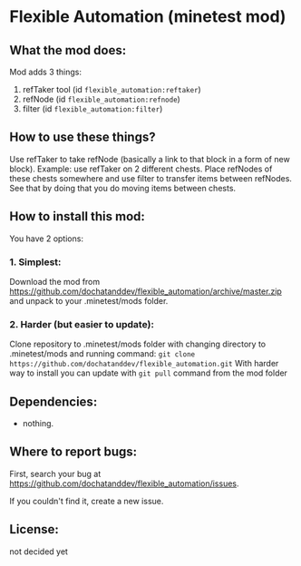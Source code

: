 # Flexible Automation (minetest mod)

## What the mod does:
Mod adds 3 things:
1. refTaker tool (id `flexible_automation:reftaker`)
1. refNode (id `flexible_automation:refnode`)
1. filter (id `flexible_automation:filter`)

## How to use these things?
Use refTaker to take refNode (basically a link to that block
in a form of new block).
Example: use refTaker on 2 different chests. Place 
refNodes of these chests somewhere and use filter
to transfer items between refNodes. See that by
doing that you do moving items between chests.

## How to install this mod:
You have 2 options:
### 1. Simplest: 
Download the mod from https://github.com/dochatanddev/flexible_automation/archive/master.zip and unpack to your .minetest/mods folder.
  
### 2. Harder (but easier to update):
Clone repository to .minetest/mods folder with
changing directory to .minetest/mods and running command:
  `git clone https://github.com/dochatanddev/flexible_automation.git`
With harder way to install you can update with `git pull` command from the mod folder

## Dependencies:
- nothing.

## Where to report bugs:
First, search your bug at https://github.com/dochatanddev/flexible_automation/issues.

If you couldn't find it, create a new issue.


## License: 
not decided yet